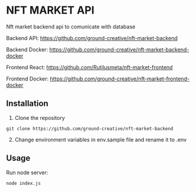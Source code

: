 # NFT MARKET API

Nft market backend api to comunicate with database

Backend API:
https://github.com/ground-creative/nft-market-backend

Backend Docker:
https://github.com/ground-creative/nft-market-backend-docker

Frontend React:
https://github.com/Rutilusmeta/nft-market-frontend

Frontend Docker:
https://github.com/ground-creative/nft-market-frontend-docker

## Installation

1) Clone the repository
```
git clone https://github.com/ground-creative/nft-market-backend
```

2) Change environment variables in env.sample file and rename it to .env

## Usage

Run node server:
```
node index.js
```